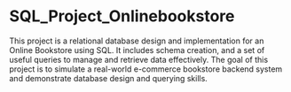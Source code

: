 # SQL_Project_Onlinebookstore
This project is a relational database design and implementation for an Online Bookstore using SQL. It includes schema creation,  and a set of useful queries to manage and retrieve data effectively. The goal of this project is to simulate a real-world e-commerce bookstore backend system and demonstrate database design and querying skills.
